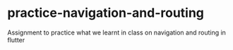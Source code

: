 # practice-navigation-and-routing
Assignment to practice what we learnt in class on navigation and routing in flutter
